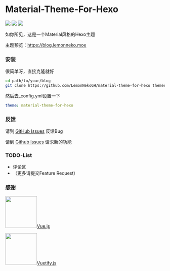 # Material-Theme-For-Hexo
![](https://img.shields.io/badge/%E7%89%88%E6%9C%AC-1.0.1-%236200ea)
![](https://img.shields.io/badge/Hexo版本-%3E%3D5.0.0-yellow)
![](https://img.shields.io/badge/许可证-Apache2.0-green)

如你所见，这是一个Material风格的Hexo主题

主题预览：https://blog.lemonneko.moe

### 安装
很简单呀，直接克隆就好
```bash
cd path/to/your/blog
git clone https://github.com/LemonNekoGH/material-theme-for-hexo themes/material-theme-for-hexo
```
然后去_config.yml设置一下
```yaml
theme: material-theme-for-hexo
```

### 反馈
请到 [GitHub Issues](https://github.com/LemonNekoGH/material-theme-for-hexo/issues/new?assignees=&labels=Bug&template=bug-report.md) 反馈Bug

请到 [Github Issues](https://github.com/LemonNekoGH/material-theme-for-hexo/issues/new?assignees=&labels=Feature+Request&template=feature-request.md) 请求新的功能

### TODO-List
- 评论区
- （更多请提交Feature Request） 

### 感谢
<img src="https://cn.vuejs.org//images/logo.png" height="100"/>[Vue.js](https://cn.vuejs.org)

<img src="https://cdn.vuetifyjs.com/images/logos/vuetify-logo-300.png" height="100"/>[Vuetify.js](vuetifyjs.com)